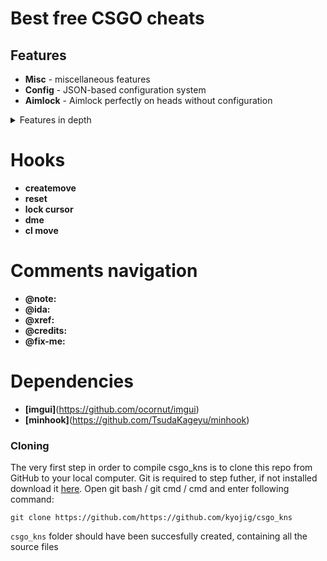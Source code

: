 # Best free CSGO cheats

## Features

* **Misc** - miscellaneous features
* **Config** - JSON-based configuration system
* **Aimlock** - Aimlock perfectly on heads without configuration

<details>
<summary>Features in depth</summary>

* **Glow** - render glow effect on entities

    *Allies, Enemies, Planting (player planting bomb), Defusing (player defusing bomb), Local player, Weapons (dropped weapons), C4, Planted C4, Chickens* **/** *All, Visible, Occluded*

    * **Enabled** - on / off master switch
    * **Health based** - color is based on player's hp
    * **Rainbow** - change color frequently
    * **Thickness** - outline thickness
    * **Alpha** - outline alpha
    * **Style** - glow style [*0*-*3*]

* **Misc** - miscellaneous features
    * **Auto strafe** - automatically strafe in air following mouse movement
    * **Bunny hop** - automatically simulate space bar press / release while jump button is being held; increases movement speed
    * **Moonwalk** - break walking animation

* **Config** - JSON-based configuration system
    * **Create config** - create new configuration file
    * **Reset config** - restore default configuration settings (does not touch saved configuration)
    * **Load selected** - load selected configuration file
    * **Save selected** - save selected configuration file
    * **Delete selected** - delete selected configuration file
</details>

# Hooks
* **createmove**
* **reset**
* **lock cursor**
* **dme**
* **cl move**

# Comments navigation
* **@note:**
* **@ida:**
* **@xref:**
* **@credits:**
* **@fix-me:**

# Dependencies
 * **[imgui]**(https://github.com/ocornut/imgui)
 * **[minhook]**(https://github.com/TsudaKageyu/minhook)

### Cloning
The very first step in order to compile csgo_kns is to clone this repo from GitHub to your local computer. Git is required to step futher, if not installed download it [here](https://git-scm.com). Open git bash / git cmd / cmd and enter following command:
```
git clone https://github.com/https://github.com/kyojig/csgo_kns
```
`csgo_kns` folder should have been succesfully created, containing all the source files
